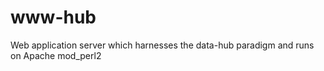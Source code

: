 www-hub
=======

Web application server which harnesses the data-hub paradigm and runs on Apache mod_perl2
